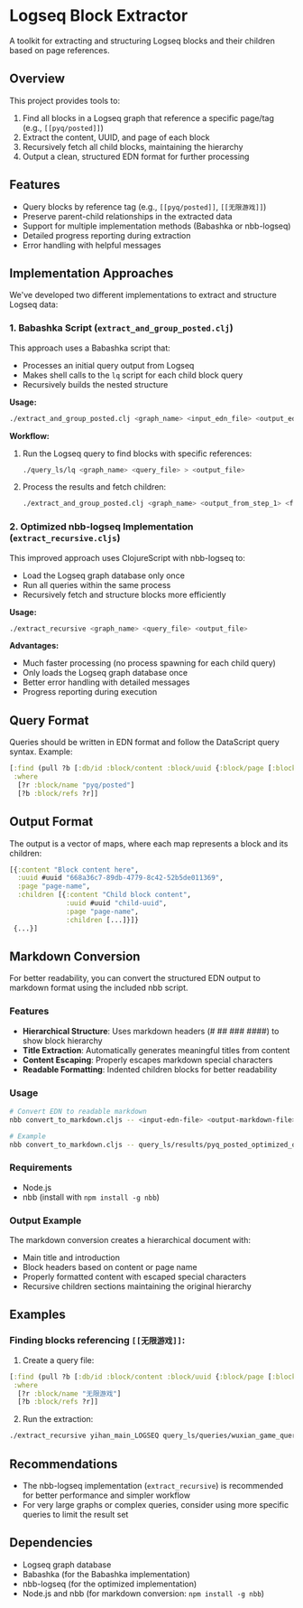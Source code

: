 # Logseq Block Extractor

A toolkit for extracting and structuring Logseq blocks and their children based on page references.

## Overview

This project provides tools to:

1. Find all blocks in a Logseq graph that reference a specific page/tag (e.g., `[[pyq/posted]]`)
2. Extract the content, UUID, and page of each block
3. Recursively fetch all child blocks, maintaining the hierarchy
4. Output a clean, structured EDN format for further processing

## Features

- Query blocks by reference tag (e.g., `[[pyq/posted]]`, `[[无限游戏]]`)
- Preserve parent-child relationships in the extracted data
- Support for multiple implementation methods (Babashka or nbb-logseq)
- Detailed progress reporting during extraction
- Error handling with helpful messages

## Implementation Approaches

We've developed two different implementations to extract and structure Logseq data:

### 1. Babashka Script (`extract_and_group_posted.clj`)

This approach uses a Babashka script that:
- Processes an initial query output from Logseq
- Makes shell calls to the `lq` script for each child block query
- Recursively builds the nested structure

**Usage:**
```bash
./extract_and_group_posted.clj <graph_name> <input_edn_file> <output_edn_file>
```

**Workflow:**
1. Run the Logseq query to find blocks with specific references: 
   ```bash
   ./query_ls/lq <graph_name> <query_file> > <output_file>
   ```
2. Process the results and fetch children:
   ```bash
   ./extract_and_group_posted.clj <graph_name> <output_from_step_1> <final_output_file>
   ```

### 2. Optimized nbb-logseq Implementation (`extract_recursive.cljs`)

This improved approach uses ClojureScript with nbb-logseq to:
- Load the Logseq graph database only once
- Run all queries within the same process
- Recursively fetch and structure blocks more efficiently

**Usage:**
```bash
./extract_recursive <graph_name> <query_file> <output_file>
```

**Advantages:**
- Much faster processing (no process spawning for each child query)
- Only loads the Logseq graph database once
- Better error handling with detailed messages
- Progress reporting during execution

## Query Format

Queries should be written in EDN format and follow the DataScript query syntax. Example:

```clojure
[:find (pull ?b [:db/id :block/content :block/uuid {:block/page [:block/original-name :db/id]}])
 :where
  [?r :block/name "pyq/posted"]
  [?b :block/refs ?r]]
```

## Output Format

The output is a vector of maps, where each map represents a block and its children:

```clojure
[{:content "Block content here",
  :uuid #uuid "668a36c7-89db-4779-8c42-52b5de011369",
  :page "page-name",
  :children [{:content "Child block content",
              :uuid #uuid "child-uuid",
              :page "page-name",
              :children [...]}]}
 {...}]
```

## Markdown Conversion

For better readability, you can convert the structured EDN output to markdown format using the included nbb script.

### Features

- **Hierarchical Structure**: Uses markdown headers (# ## ### ####) to show block hierarchy
- **Title Extraction**: Automatically generates meaningful titles from content 
- **Content Escaping**: Properly escapes markdown special characters
- **Readable Formatting**: Indented children blocks for better readability

### Usage

```bash
# Convert EDN to readable markdown
nbb convert_to_markdown.cljs -- <input-edn-file> <output-markdown-file>

# Example
nbb convert_to_markdown.cljs -- query_ls/results/pyq_posted_optimized_output.edn pyq_analysis_readable.md
```

### Requirements

- Node.js
- nbb (install with `npm install -g nbb`)

### Output Example

The markdown conversion creates a hierarchical document with:
- Main title and introduction
- Block headers based on content or page name
- Properly formatted content with escaped special characters
- Recursive children sections maintaining the original hierarchy

## Examples

### Finding blocks referencing `[[无限游戏]]`:

1. Create a query file:
```clojure
[:find (pull ?b [:db/id :block/content :block/uuid {:block/page [:block/original-name :db/id]}])
 :where
  [?r :block/name "无限游戏"]
  [?b :block/refs ?r]]
```

2. Run the extraction:
```bash
./extract_recursive yihan_main_LOGSEQ query_ls/queries/wuxian_game_query.edn query_ls/results/wuxian_game_output.edn
```

## Recommendations

- The nbb-logseq implementation (`extract_recursive`) is recommended for better performance and simpler workflow
- For very large graphs or complex queries, consider using more specific queries to limit the result set

## Dependencies

- Logseq graph database
- Babashka (for the Babashka implementation)
- nbb-logseq (for the optimized implementation)
- Node.js and nbb (for markdown conversion: `npm install -g nbb`)
